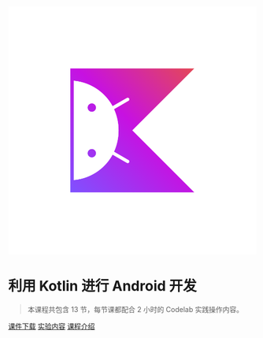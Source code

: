 <!-- _coverpage.md -->
![logo](kotlin-hero.svg)
# 利用 Kotlin 进行 Android 开发
> 本课程共包含 13 节，每节课都配合 2 小时的 Codelab 实践操作内容。

[课件下载](https://github.com/walkman617/AndroidDevKotlin)
[实验内容](https://g.co/android/student)
[课程介绍](#课程介绍)